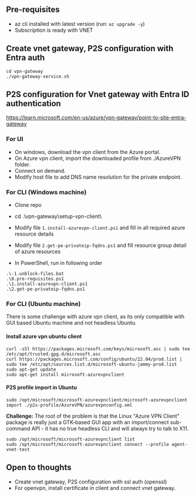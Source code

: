 ## Pre-requisites
- az cli installed with latest version (run: `az upgrade -y`)
- Subscription is ready with VNET

## Create vnet gateway, P2S configuration with Entra auth
```
cd vpn-gateway
./vpn-gateway-service.sh
```

## P2S configuration for Vnet gateway with Entra ID authentication
https://learn.microsoft.com/en-us/azure/vpn-gateway/point-to-site-entra-gateway

### For UI
- On windows, download the vpn client from the Azure portal. 
- On Azure vpn client, import the downloaded profile from ./AzureVPN folder.
- Connect on demand.
- Modify host file to add DNS name resolution for the private endpoint.

### For CLI (Windows machine)
- Clone repo
- cd .\vpn-gateway\setup-vpn-client\
- Modify file `1.install-azurevpn-client.ps1` and fill in all required azure resource details
- Modify file `2.get-pe-privateip-fqdns.ps1` and fill resource group detail of azure resources

- In PowerShell, run in following order
```
.\-1.unblock-files.bat  
.\0.pre-requisites.ps1  
.\1.install-azurevpn-client.ps1
.\2.get-pe-privateip-fqdns.ps1
```

### For CLI (Ubuntu machine)
There is some challenge with azure vpn client, as its only compatible with GUI based Ubuntu machine and not headless Ubuntu.

#### Install azure vpn ubuntu client
```
curl -sSl https://packages.microsoft.com/keys/microsoft.asc | sudo tee /etc/apt/trusted.gpg.d/microsoft.asc
curl https://packages.microsoft.com/config/ubuntu/22.04/prod.list | sudo tee /etc/apt/sources.list.d/microsoft-ubuntu-jammy-prod.list
sudo apt-get update
sudo apt-get install microsoft-azurevpnclient
```

#### P2S profile import in Ubuntu
``` 
sudo /opt/microsoft/microsoft-azurevpnclient/microsoft-azurevpnclient import ./p2s-profile/AzureVPN/azurevpnconfig.xml
```

**Challenge:**
The root of the problem is that the Linux "Azure VPN Client" package is really just a GTK-based GUI app with an import/connect sub-command API - it has no true headless CLI and will always try to talk to X11. 

```
sudo /opt/microsoft/microsoft-azurevpnclient list
sudo /opt/microsoft/microsoft-azurevpnclient connect --profile agent-vnet-test
```

## Open to thoughts
- Create vnet gateway, P2S configuration with ssl auth (openssl)
- For openvpn, install certificate in client and connect vnet gateway.
